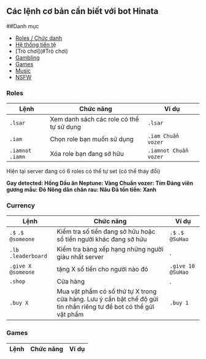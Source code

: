 ## Các lệnh cơ bản cần biết với bot Hinata

##Danh mục
- [Roles / Chức danh](#roles)
- [Hệ thống tiền tệ](#currency)
- [Trò chơi](#Trò chơi)
- [Gambling](#gambling)
- [Games](#games)
- [Music](#music)
- [NSFW](#nsfw)



### Roles

Lệnh | Chức năng | Ví dụ
----------------|--------------|-------
`.lsar` | Xem danh sách các role có thể tự sử dụng | `.lsar`
`.iam` | Chọn role bạn muốn sử dụng | `.iam Chuẩn vozer`
`.iamnot` `.iamn` | Xóa role bạn đang sở hữu | `.iamnot Chuẩn vozer`

Hiện tại server đang có 6 roles có thể tự set (có thể thay đổi)

**Gay detected: Hồng
Dầu ăn Neptune: Vàng
Chuẩn vozer: Tím
Đảng viên gương mẫu: Đỏ
Nông dân chăn rau: Nâu
Đã tốn tiền: Xanh**

### Currency

Lệnh | Chức năng | Ví dụ
----------------|--------------|-------
`.$` `.$ @someone` | Kiểm tra số tiền đang sở hữu hoặc số tiền người khác đang sở hữu | `.$` `.$ @SuHao`
`.lb` `.leaderboard` | Kiểm tra bảng xếp hạng những người giàu nhất server | .
`.give X @someone` | tặng X số tiền cho người nào đó | `.give 10 @SuHao`
`.shop` | Cửa hàng | .
`.buy X` | Mua vật phẩm có số thứ tự X trong cửa hàng. Lưu ý cần bật chế độ gửi tin nhắn riêng tư để bot có thể gửi vật phẩm | `.buy 1`

### Games

Lệnh | Chức năng | Ví dụ
----------------|--------------|-------
